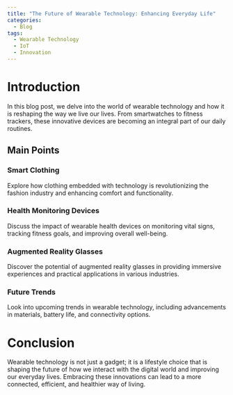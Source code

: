 ```yaml
---
title: "The Future of Wearable Technology: Enhancing Everyday Life"
categories:
  - Blog
tags:
  - Wearable Technology
  - IoT
  - Innovation
---
```


# Introduction
In this blog post, we delve into the world of wearable technology and how it is reshaping the way we live our lives. From smartwatches to fitness trackers, these innovative devices are becoming an integral part of our daily routines.

## Main Points
### Smart Clothing
Explore how clothing embedded with technology is revolutionizing the fashion industry and enhancing comfort and functionality.

### Health Monitoring Devices
Discuss the impact of wearable health devices on monitoring vital signs, tracking fitness goals, and improving overall well-being.

### Augmented Reality Glasses
Discover the potential of augmented reality glasses in providing immersive experiences and practical applications in various industries.

### Future Trends
Look into upcoming trends in wearable technology, including advancements in materials, battery life, and connectivity options.

# Conclusion
Wearable technology is not just a gadget; it is a lifestyle choice that is shaping the future of how we interact with the digital world and improving our everyday lives. Embracing these innovations can lead to a more connected, efficient, and healthier way of living.